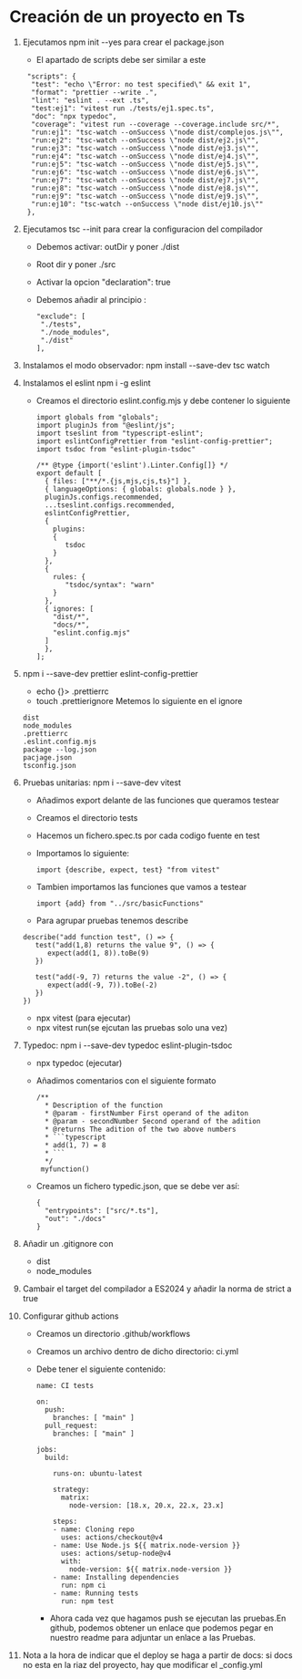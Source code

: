 # Creación de un proyecto en Ts

1. Ejecutamos npm init --yes para crear el package.json
   - El apartado de scripts debe ser similar a este

   ```
    "scripts": {
     "test": "echo \"Error: no test specified\" && exit 1",
     "format": "prettier --write .",
     "lint": "eslint . --ext .ts",
     "test:ej1": "vitest run ./tests/ej1.spec.ts",
     "doc": "npx typedoc",
     "coverage": "vitest run --coverage --coverage.include src/*",
     "run:ej1": "tsc-watch --onSuccess \"node dist/complejos.js\"",
     "run:ej2": "tsc-watch --onSuccess \"node dist/ej2.js\"",
     "run:ej3": "tsc-watch --onSuccess \"node dist/ej3.js\"",
     "run:ej4": "tsc-watch --onSuccess \"node dist/ej4.js\"",
     "run:ej5": "tsc-watch --onSuccess \"node dist/ej5.js\"",
     "run:ej6": "tsc-watch --onSuccess \"node dist/ej6.js\"",
     "run:ej7": "tsc-watch --onSuccess \"node dist/ej7.js\"",
     "run:ej8": "tsc-watch --onSuccess \"node dist/ej8.js\"",
     "run:ej9": "tsc-watch --onSuccess \"node dist/ej9.js\"",
     "run:ej10": "tsc-watch --onSuccess \"node dist/ej10.js\""
    },
   ```

2. Ejecutamos tsc --init para crear la configuracion del compilador
   - Debemos activar: outDir y poner ./dist
   - Root dir y poner ./src
   - Activar la opcion "declaration": true
   - Debemos añadir al principio : 
     
     ```
     "exclude": [
      "./tests",
      "./node_modules",
      "./dist"
     ],

3. Instalamos el modo observador: npm install --save-dev tsc watch

4. Instalamos el eslint npm i -g eslint
   - Creamos el directorio eslint.config.mjs y debe contener lo siguiente
     
     ```
     import globals from "globals";
     import pluginJs from "@eslint/js";
     import tseslint from "typescript-eslint";
     import eslintConfigPrettier from "eslint-config-prettier";
     import tsdoc from "eslint-plugin-tsdoc"

     /** @type {import('eslint').Linter.Config[]} */
     export default [
       { files: ["**/*.{js,mjs,cjs,ts}"] },
       { languageOptions: { globals: globals.node } },
       pluginJs.configs.recommended,
       ...tseslint.configs.recommended,
       eslintConfigPrettier,
       {
         plugins:
         {
            tsdoc
         }
       },
       {
         rules: {
            "tsdoc/syntax": "warn"
         }
       },
       { ignores: [
         "dist/*",
         "docs/*",
         "eslint.config.mjs"
       ]
       },
     ];
     ```

5. npm i --save-dev prettier eslint-config-prettier
   - echo {}> .prettierrc
   - touch .prettierignore
   Metemos lo siguiente en el ignore

   ```
   dist
   node_modules
   .prettierrc
   .eslint.config.mjs
   package --log.json
   pacjage.json
   tsconfig.json
   ```

6. Pruebas unitarias: npm i --save-dev vitest
   - Añadimos export delante de las funciones que queramos testear
   - Creamos el directorio tests
   - Hacemos un fichero.spec.ts por cada codigo fuente en test
   - Importamos lo siguiente: 

     ```
     import {describe, expect, test} "from vitest"
     ```

   - Tambien importamos las funciones que vamos a testear
     
     ```
     import {add} from "../src/basicFunctions"
     ```
   
   - Para agrupar pruebas tenemos describe

   ```
   describe("add function test", () => {
      test("add(1,8) returns the value 9", () => {
         expect(add(1, 8)).toBe(9)
      })

      test("add(-9, 7) returns the value -2", () => {
         expect(add(-9, 7)).toBe(-2)
      })
   })
   ```

   - npx vitest (para ejecutar)
   - npx vitest run(se ejcutan las pruebas solo una vez)

7. Typedoc: npm i --save-dev typedoc eslint-plugin-tsdoc
   - npx typedoc (ejecutar)
   - Añadimos comentarios con el siguiente formato
     
     ```
     /**
       * Description of the function
       * @param - firstNumber First operand of the aditon
       * @param - secondNumber Second operand of the adition
       * @returns The adition of the two above numbers
       * ```typescript
       * add(1, 7) = 8
       * ```
       */
      myfunction()
      ```
   
   - Creamos un fichero typedic.json, que se debe ver así:
     
     ```
     {
       "entrypoints": ["src/*.ts"],
       "out": "./docs"
     }
     ```

8. Añadir un .gitignore con 
   - dist
   - node_modules

9. Cambair el target del compilador a ES2024 y añadir la norma de strict a true

10. Configurar github actions
    
    - Creamos un directorio .github/workflows
    - Creamos un archivo dentro de dicho directorio: ci.yml
    - Debe tener el siguiente contenido: 

      ```
      name: CI tests

      on:
        push:
          branches: [ "main" ]
        pull_request:
          branches: [ "main" ]
      
      jobs:
        build:
      
          runs-on: ubuntu-latest
      
          strategy:
            matrix:
              node-version: [18.x, 20.x, 22.x, 23.x]
      
          steps:
          - name: Cloning repo
            uses: actions/checkout@v4
          - name: Use Node.js ${{ matrix.node-version }}
            uses: actions/setup-node@v4
            with:
              node-version: ${{ matrix.node-version }}
          - name: Installing dependencies
            run: npm ci
          - name: Running tests
            run: npm test
      ```

      - Ahora cada vez que hagamos push se ejecutan las pruebas.En github, podemos obtener un enlace que podemos pegar en nuestro
        readme para adjuntar un enlace a las Pruebas.

11. Nota a la hora de indicar que el deploy se haga a partir de docs: si docs no esta en la riaz del proyecto, hay que modificar el _config.yml